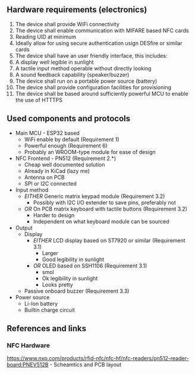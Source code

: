 ## Hardware requirements (electronics)

1. The device shall provide WiFi connectivity
2. The device shall enable communication with MIFARE based NFC cards
  1. Reading UID at minimum
  2. Ideally allow for using secure authentication usign DESfire or similar cards
3. The device shall have an user friendly interface, this includes:
  1. A display well legible in sunlight
  2. A tactile input method operable without directly looking
  3. A sound feedback capability (speaker/buzzer)
4. The device shall run on a portable power source (battery)
5. The device shall provide configuration facilities for provisioning
6. The device shall be based around sufficiently powerful MCU to enable the use of HTTTPS


## Used components and protocols

- Main MCU - ESP32 based
  - WiFi enable by default (Requirement 1)
  - Powerful enough (Requirement 6)
  - Probably an WROOM-type module for ease of design
- NFC Frontend - PN512 (Requirement 2.*)
  - Cheap well documented solution
  - Already in KiCad (lazy me)
  - Antenna on PCB
  - SPI or I2C connected
- Input method
  - *EITHER* Generic matrix keypad module (Requirement 3.2)
    - Possibly with I2C I/O extender to save pins, preferably not
  - *OR* On PCB matrix keyboard with tactile buttons (Requirement 3.2)
    - Harder to design
    - Independent on what keyboard module can be sourced
- Output
  - Display
    - *EITHER* LCD display based on ST7920 or similar (Requirement 3.1)
      - Larger
      - Good legibility in sunlight
    - *OR* OLED based on SSH1106 (Requirement 3.1)
      - smol
      - Ok legibility in sunlight
      - Looks pretty
  - Passive onboard buzzer (Requirement 3.3)
- Power source 
  - Li-Ion battery 
  - Builtin charge circuit

## References and links

### NFC Hardware

https://www.nxp.com/products/rfid-nfc/nfc-hf/nfc-readers/pn512-reader-board:PNEV512B - Scheamtics and PCB layout
